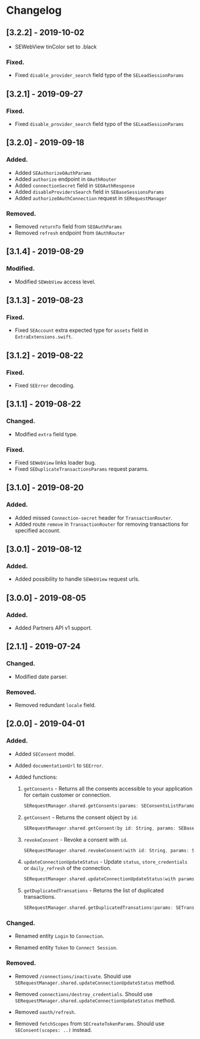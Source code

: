 # Changelog

## [3.2.2] - 2019-10-02

- SEWebView tinColor set to .black

### Fixed.

- Fixed `disable_provider_search` field typo of the `SELeadSessionParams`

## [3.2.1] - 2019-09-27

### Fixed.

- Fixed `disable_provider_search` field typo of the `SELeadSessionParams`

## [3.2.0] - 2019-09-18

### Added.

- Added `SEAuthorizeOAuthParams`
- Added `authorize` endpoint in `OAuthRouter`
- Added `connectionSecret` field in `SEOAuthResponse`
- Added `disableProvidersSearch` field in `SEBaseSessionsParams`
- Added `authorizeOAuthConnection` request in `SERequestManager`

### Removed.

- Removed `returnTo` field from `SEOAuthParams`
- Removed `refresh` endpoint from `OAuthRouter`

## [3.1.4] - 2019-08-29

### Modified.

- Modified `SEWebView` access level.

## [3.1.3] - 2019-08-23

### Fixed.

- Fixed `SEAccount` extra expected type for `assets` field in `ExtraExtensions.swift`.

## [3.1.2] - 2019-08-22

### Fixed.

- Fixed `SEError` decoding.

## [3.1.1] - 2019-08-22

### Changed.

- Modified `extra` field type.

### Fixed.

- Fixed `SEWebView` links loader bug.
- Fixed `SEDuplicateTransactionsParams` request params.

## [3.1.0] - 2019-08-20

### Added.

- Added missed `Connection-secret` header for `TransactionRouter`.
- Added route `remove` in `TransactionRouter` for removing transactions for specified account.

## [3.0.1] - 2019-08-12

### Added.

- Added possibility to handle `SEWebView` request urls.

## [3.0.0] - 2019-08-05

### Added.

- Added Partners API v1 support.

## [2.1.1] - 2019-07-24

### Changed.

- Modified date parser.

### Removed.

- Removed redundant `locale` field.

## [2.0.0] - 2019-04-01

### Added.

- Added `SEConsent` model.
- Added `documentationUrl` to `SEError`.
- Added functions:

  1. `getConsents` - Returns all the consents accessible to your application for certain customer or connection.
      ```swift
      SERequestManager.shared.getConsents(params: SEConsentsListParams, completion: SEHTTPResponse<[SEConsent]>)
      ```

  2.  `getConsent` - Returns the consent object by `id`. 

      ```swift
      SERequestManager.shared.getConsent(by id: String, params: SEBaseConsentsParams, completion: SEHTTPResponse<SEConsent>)
      ```

  3. `revokeConsent` - Revoke a consent with `id`.

      ```swift
      SERequestManager.shared.revokeConsent(with id: String, params: SEBaseConsentsParams, completion: SEHTTPResponse<SEConsent>)
      ```

  4. `updateConnectionUpdateStatus` - Update `status`, `store_credentials` or `daily_refresh` of the connection.

     ```swift
     SERequestManager.shared.updateConnectionUpdateStatus(with params: SEConnectionUpdateStatusParams, id: String, secret: String, fetchingDelegate: SEConnectionFetchingDelegate, completion: SEHTTPResponse<SEConnection>)
     ```

  5. `getDuplicatedTransations` - Returns the list of duplicated transactions.

     ```swift
     SERequestManager.shared.getDuplicatedTransations(params: SETransactionParams? = nil, completion: SEHTTPResponse<[SETransaction]>)
     ```

### Changed.

- Renamed entity `Login` to `Connection`. 

- Renamed entity `Token` to `Connect Session`.

### Removed.

- Removed `/connections/inactivate`. Should use `SERequestManager.shared.updateConnectionUpdateStatus` method.

- Removed `connections/destroy_credentials`.  Should use `SERequestManager.shared.updateConnectionUpdateStatus` method.

- Removed `oauth/refresh`.

- Removed `fetchScopes` from `SECreateTokenParams`. Should use `SEConsent(scopes: ..)` instead.
